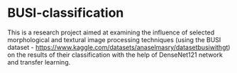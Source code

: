 # BUSI-classification
This is a research project aimed at examining the influence of selected morphological and textural image processing techniques (using the BUSI dataset - https://www.kaggle.com/datasets/anaselmasry/datasetbusiwithgt) on the results of their classification with the help of DenseNet121 network and transfer learning.
